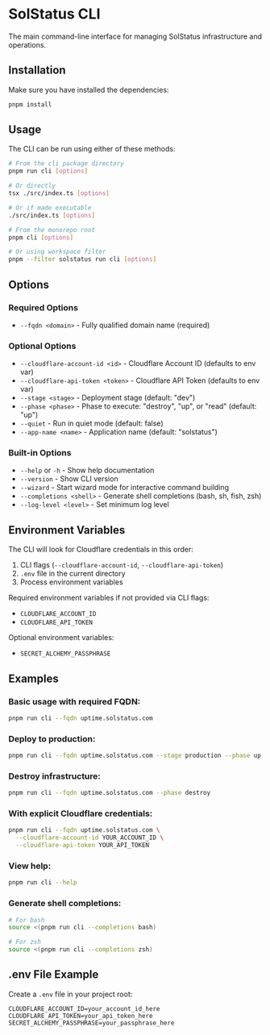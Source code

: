 # SolStatus CLI

The main command-line interface for managing SolStatus infrastructure and operations.

## Installation

Make sure you have installed the dependencies:

```bash
pnpm install
```

## Usage

The CLI can be run using either of these methods:

```bash
# From the cli package directory
pnpm run cli [options]

# Or directly
tsx ./src/index.ts [options]

# Or if made executable
./src/index.ts [options]

# From the monorepo root
pnpm cli [options]

# Or using workspace filter
pnpm --filter solstatus run cli [options]
```

## Options

### Required Options

- `--fqdn <domain>` - Fully qualified domain name (required)

### Optional Options

- `--cloudflare-account-id <id>` - Cloudflare Account ID (defaults to env var)
- `--cloudflare-api-token <token>` - Cloudflare API Token (defaults to env var)
- `--stage <stage>` - Deployment stage (default: "dev")
- `--phase <phase>` - Phase to execute: "destroy", "up", or "read" (default: "up")
- `--quiet` - Run in quiet mode (default: false)
- `--app-name <name>` - Application name (default: "solstatus")

### Built-in Options

- `--help` or `-h` - Show help documentation
- `--version` - Show CLI version
- `--wizard` - Start wizard mode for interactive command building
- `--completions <shell>` - Generate shell completions (bash, sh, fish, zsh)
- `--log-level <level>` - Set minimum log level

## Environment Variables

The CLI will look for Cloudflare credentials in this order:
1. CLI flags (`--cloudflare-account-id`, `--cloudflare-api-token`)
2. `.env` file in the current directory
3. Process environment variables

Required environment variables if not provided via CLI flags:
- `CLOUDFLARE_ACCOUNT_ID`
- `CLOUDFLARE_API_TOKEN`

Optional environment variables:
- `SECRET_ALCHEMY_PASSPHRASE`

## Examples

### Basic usage with required FQDN:
```bash
pnpm run cli --fqdn uptime.solstatus.com
```

### Deploy to production:
```bash
pnpm run cli --fqdn uptime.solstatus.com --stage production --phase up
```

### Destroy infrastructure:
```bash
pnpm run cli --fqdn uptime.solstatus.com --phase destroy
```

### With explicit Cloudflare credentials:
```bash
pnpm run cli --fqdn uptime.solstatus.com \
  --cloudflare-account-id YOUR_ACCOUNT_ID \
  --cloudflare-api-token YOUR_API_TOKEN
```

### View help:
```bash
pnpm run cli --help
```

### Generate shell completions:
```bash
# For bash
source <(pnpm run cli --completions bash)

# For zsh
source <(pnpm run cli --completions zsh)
```

## .env File Example

Create a `.env` file in your project root:

```env
CLOUDFLARE_ACCOUNT_ID=your_account_id_here
CLOUDFLARE_API_TOKEN=your_api_token_here
SECRET_ALCHEMY_PASSPHRASE=your_passphrase_here
``` 